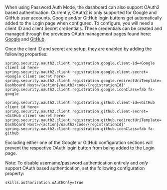 When using Password Auth Mode, the dashboard can also support OAuth2 based authentication. 
Currently, OAuth2 is only supported for Google and GitHub user accounts.  Google and/or GitHub login buttons get automatically added to the Login page when configured.  To configure, you will need a client ID and client Secret credentials.  These credentials can be created and managed through the providers OAuth management pages found here: [Google](https://console.developers.google.com/apis/credentials) and [GitHub](https://github.com/settings/developers).  

Once the client ID and secret are setup, they are enabled by adding the following properties:

```properties
spring.security.oauth2.client.registration.google.client-id=<Google client id here>
spring.security.oauth2.client.registration.google.client-secret=<Google client secret here>
spring.security.oauth2.client.registration.google.redirectUriTemplate='http://<SkillTree Dashboard Host>/{action}/oauth2/code/{registrationId}'
spring.security.oauth2.client.registration.google.iconClass=fab fa-google

spring.security.oauth2.client.registration.github.client-id=<GitHub client id here>
spring.security.oauth2.client.registration.github.client-secret=<GitHub client secret here>
spring.security.oauth2.client.registration.github.redirectUriTemplate='http://<SkillTree Dashboard Host>/{action}/oauth2/code/{registrationId}'
spring.security.oauth2.client.registration.github.iconClass=fab fa-github
```
Excluding either one of the Google or GitHub configuration sections will prevent the respective OAuth login button from being added to the Login page. 

Note: To disable username/password authentication entirely and *only* support OAuth based authentication, set the following configuration property:
```properties
skills.authorization.oAuthOnly=true
```